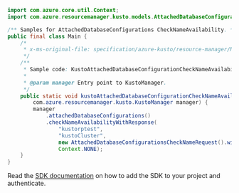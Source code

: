 ```java
import com.azure.core.util.Context;
import com.azure.resourcemanager.kusto.models.AttachedDatabaseConfigurationsCheckNameRequest;

/** Samples for AttachedDatabaseConfigurations CheckNameAvailability. */
public final class Main {
    /*
     * x-ms-original-file: specification/azure-kusto/resource-manager/Microsoft.Kusto/stable/2022-02-01/examples/KustoAttachedDatabaseConfigurationCheckNameAvailability.json
     */
    /**
     * Sample code: KustoAttachedDatabaseConfigurationCheckNameAvailability.
     *
     * @param manager Entry point to KustoManager.
     */
    public static void kustoAttachedDatabaseConfigurationCheckNameAvailability(
        com.azure.resourcemanager.kusto.KustoManager manager) {
        manager
            .attachedDatabaseConfigurations()
            .checkNameAvailabilityWithResponse(
                "kustorptest",
                "kustoCluster",
                new AttachedDatabaseConfigurationsCheckNameRequest().withName("adc1"),
                Context.NONE);
    }
}
```

Read the [SDK documentation](https://github.com/Azure/azure-sdk-for-java/blob/azure-resourcemanager-kusto_1.0.0-beta.4/sdk/kusto/azure-resourcemanager-kusto/README.md) on how to add the SDK to your project and authenticate.
